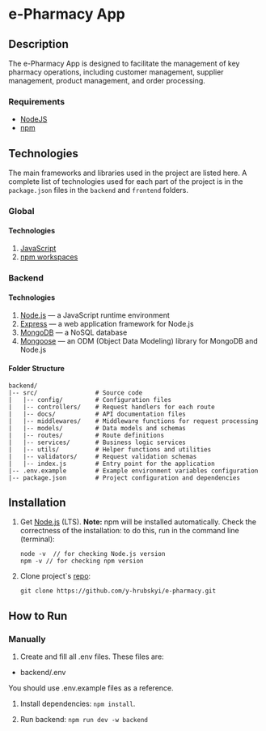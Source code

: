 # e-Pharmacy App

## Description

The e-Pharmacy App is designed to facilitate the management of key pharmacy
operations, including customer management, supplier management, product
management, and order processing.

### Requirements

- [NodeJS](https://nodejs.org/en)
- [npm](https://www.npmjs.com/)

## Technologies

The main frameworks and libraries used in the project are listed here. A complete list of technologies used for each part of the project is in the `package.json` files in the `backend` and `frontend` folders.

### Global

#### Technologies

1. [JavaScript](https://tc39.es/ecma262/)
2. [npm workspaces](https://docs.npmjs.com/cli/v10/using-npm/workspaces)

### Backend

#### Technologies

1. [Node.js](https://nodejs.org/en) — a JavaScript runtime environment
2. [Express](https://expressjs.com/) — a web application framework for Node.js
3. [MongoDB](https://www.mongodb.com/) — a NoSQL database
4. [Mongoose](https://mongoosejs.com/) — an ODM (Object Data Modeling) library for MongoDB and Node.js

#### Folder Structure

```plaintext
backend/
|-- src/                # Source code
|   |-- config/         # Configuration files
|   |-- controllers/    # Request handlers for each route
|   |-- docs/           # API documentation files
|   |-- middlewares/    # Middleware functions for request processing
|   |-- models/         # Data models and schemas
|   |-- routes/         # Route definitions
|   |-- services/       # Business logic services
|   |-- utils/          # Helper functions and utilities
|   |-- validators/     # Request validation schemas
|   |-- index.js        # Entry point for the application
|-- .env.example        # Example environment variables configuration
|-- package.json        # Project configuration and dependencies
```

## Installation

1.  Get [Node.js](https://nodejs.org/en/ "Node.js") (LTS). **Note:** npm will be installed automatically. Check the correctness of the installation: to do this, run in the command line (terminal):

    ```
    node -v  // for checking Node.js version
    npm -v // for checking npm version
    ```

2.  Clone project`s [repo](https://github.com/y-hrubskyi/e-pharmacy.git):

    ```
    git clone https://github.com/y-hrubskyi/e-pharmacy.git
    ```

## How to Run

### Manually

1. Create and fill all .env files. These files are:

- backend/.env

You should use .env.example files as a reference.

1. Install dependencies: `npm install`.

2. Run backend: `npm run dev -w backend`

